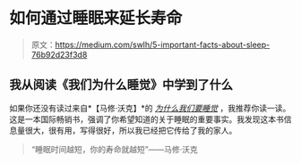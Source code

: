 # 如何通过睡眠来延长寿命

> 原文：<https://medium.com/swlh/5-important-facts-about-sleep-76b92d23f3d8>

## 我从阅读《我们为什么睡觉》中学到了什么

如果你还没有读过来自*【马修·沃克】*的 [*为什么我们要睡觉*](https://www.amazon.com/Why-We-Sleep-Unlocking-Dreams-ebook/dp/B06ZZ1YGJ5) ，我推荐你读一读。这是一本国际畅销书，强调了你希望知道的关于睡眠的重要事实。我发现这本书信息量很大，很有用，写得很好，所以我已经把它传给了我的家人。

> “睡眠时间越短，你的寿命就越短”——马修·沃克